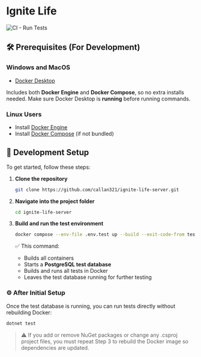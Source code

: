 # Ignite Life

![CI - Run Tests](https://github.com/callan321/ignite-life-server/actions/workflows/ci.yml/badge.svg)

## 🛠️ Prerequisites (For Development)

### Windows and MacOS

- [Docker Desktop](https://www.docker.com/products/docker-desktop/)

Includes both **Docker Engine** and **Docker Compose**, so no extra installs needed. Make sure Docker Desktop is **running** before running commands.

### Linux Users

- Install [Docker Engine](https://docs.docker.com/engine/install/)  
- Install [Docker Compose](https://docs.docker.com/compose/install/) (if not bundled)

## 🚀 Development Setup  

To get started, follow these steps:

1. **Clone the repository**

    ```bash
    git clone https://github.com/callan321/ignite-life-server.git
    ```

2. **Navigate into the project folder**

    ```bash
    cd ignite-life-server
    ```

3. **Build and run the test environment**

    ```bash
    docker compose --env-file .env.test up --build --exit-code-from tests tests
    ```

    ✅ This command:
    - Builds all containers  
    - Starts a **PostgreSQL test database**  
    - Builds and runs all tests in Docker  
    - Leaves the test database running for further testing  

### ⚙️ After Initial Setup

Once the test database is running, you can run tests directly without rebuilding Docker:

```bash
dotnet test
```

> ⚠️ If you add or remove NuGet packages or change any .csproj project files, you must repeat Step 3 to rebuild the Docker image so dependencies are updated.
